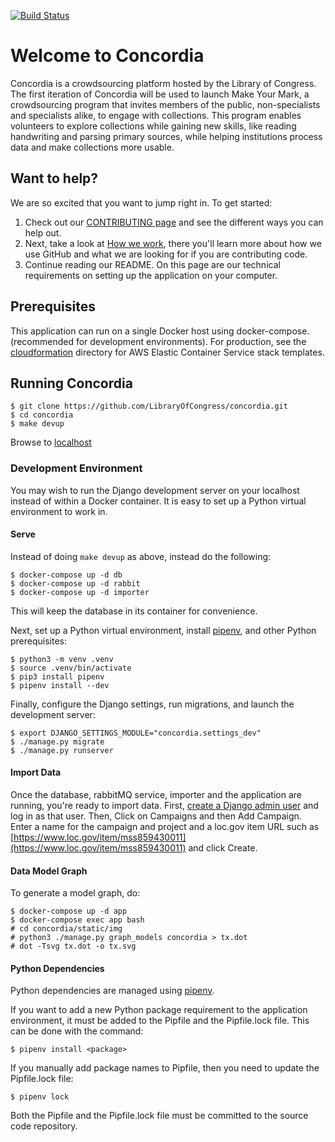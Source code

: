 [![Build Status](https://travis-ci.org/LibraryOfCongress/concordia.svg?branch=master)](https://travis-ci.org/LibraryOfCongress/concordia)

# Welcome to Concordia 

Concordia is a crowdsourcing platform hosted by the Library of Congress. The first iteration of Concordia will be used to launch Make Your Mark, a crowdsourcing program that invites members of the public, non-specialists and specialists alike, to engage with collections. This program enables volunteers to explore collections while gaining new skills, like reading handwriting and parsing primary sources, while helping institutions process data and make collections more usable.

## Want to help?

We are so excited that you want to jump right in. To get started:

1. Check out our [CONTRIBUTING page](docs/CONTRIBUTING.md) and see the different ways you can help out. 
2. Next, take a look at [How we work](docs/how-we-work.md), there you'll learn more about how we use GitHub and what we are looking for if you are contributing code.  
3. Continue reading our README. On this page are our technical requirements on setting up the application on your computer. 

## Prerequisites

This application can run on a single Docker host using docker-compose. 
(recommended for development environments). For production, see the 
[cloudformation](cloudformation/) directory for AWS Elastic Container Service stack templates.

## Running Concordia

    $ git clone https://github.com/LibraryOfCongress/concordia.git
    $ cd concordia
    $ make devup

Browse to [localhost](http://localhost)

### Development Environment

You may wish to run the Django development server on your localhost
instead of within a Docker container. It is easy to set up a Python
virtual environment to work in.

#### Serve

Instead of doing `make devup` as above, instead do the following:

    $ docker-compose up -d db
    $ docker-compose up -d rabbit
    $ docker-compose up -d importer

This will keep the database in its container for convenience.

Next, set up a Python virtual environment, 
install [pipenv](https://docs.pipenv.org/), and other Python prerequisites:

    $ python3 -m venv .venv
    $ source .venv/bin/activate
    $ pip3 install pipenv
    $ pipenv install --dev

Finally, configure the Django settings, run migrations, and launch the
development server:

    $ export DJANGO_SETTINGS_MODULE="concordia.settings_dev"
    $ ./manage.py migrate
    $ ./manage.py runserver

#### Import Data

Once the database, rabbitMQ service, importer and the application 
are running, you're ready to import data. 
First, [create a Django admin user](https://docs.djangoproject.com/en/2.1/intro/tutorial02/#creating-an-admin-user) 
and log in as that user.
Then, Click on Campaigns and then Add Campaign. Enter a name for the campaign 
and project and a loc.gov item URL such as 
[https://www.loc.gov/item/mss859430011](https://www.loc.gov/item/mss859430011) and click Create.


#### Data Model Graph

To generate a model graph, do:

    $ docker-compose up -d app
    $ docker-compose exec app bash
    # cd concordia/static/img
    # python3 ./manage.py graph_models concordia > tx.dot
    # dot -Tsvg tx.dot -o tx.svg

#### Python Dependencies

Python dependencies are managed using [pipenv](https://docs.pipenv.org/).

If you want to add a new Python package requirement to the application
environment, it must be added to the Pipfile and the Pipfile.lock file.
This can be done with the command:

    $ pipenv install <package>

If you manually add package names to Pipfile, then you need to update
the Pipfile.lock file:

    $ pipenv lock

Both the Pipfile and the Pipfile.lock file must be committed to the
source code repository.
